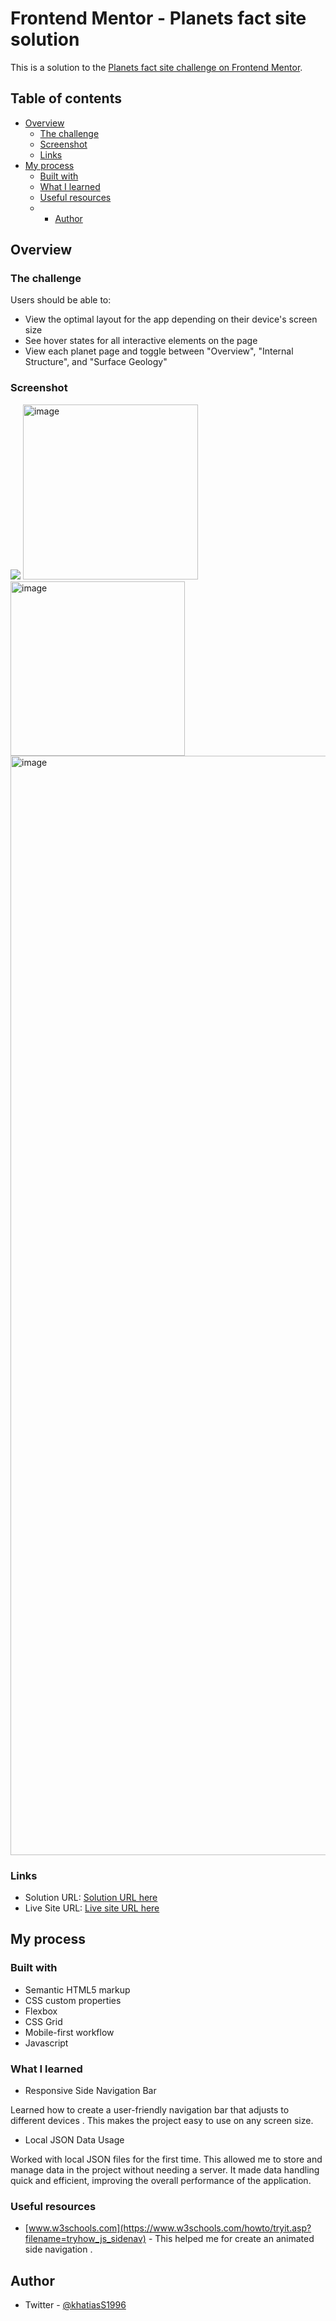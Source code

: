 # Frontend Mentor - Planets fact site solution

This is a solution to the [Planets fact site challenge on Frontend Mentor](https://www.frontendmentor.io/challenges/planets-fact-site-gazqN8w_f). 

## Table of contents

- [Overview](#overview)
  - [The challenge](#the-challenge)
  - [Screenshot](#screenshot)
  - [Links](#links)
- [My process](#my-process)
  - [Built with](#built-with)
  - [What I learned](#what-i-learned)
  - [Useful resources](#useful-resources)
  - - [Author](#author)



## Overview

### The challenge

Users should be able to:

- View the optimal layout for the app depending on their device's screen size
- See hover states for all interactive elements on the page
- View each planet page and toggle between "Overview", "Internal Structure", and "Surface Geology"

### Screenshot

![](./screenshot.jpg)
<img width="280" alt="image" src="https://github.com/khatias/planets-fact-site/assets/130936157/82c82973-4791-4e47-acbd-19207ba9459b">
<img width="279" alt="image" src="https://github.com/khatias/planets-fact-site/assets/130936157/df481920-ccaf-45eb-9fbf-6b7e28a95fb9">
<img width="1759" alt="image" src="https://github.com/khatias/planets-fact-site/assets/130936157/ae0cf0f8-a2c2-480d-bde8-5a7cc5c76406">




### Links

- Solution URL: [Solution URL here](https://github.com/khatias/planets-fact-site)
- Live Site URL: [Live site URL here](https://khatias.github.io/planets-fact-site/)

## My process

### Built with

- Semantic HTML5 markup
- CSS custom properties
- Flexbox
- CSS Grid
- Mobile-first workflow
- Javascript




### What I learned



- Responsive Side Navigation Bar
  
Learned how to create a user-friendly navigation bar that adjusts to different devices . This makes the project easy to use on any screen size.

- Local JSON Data Usage

  
Worked with local JSON files for the first time. This allowed me to store and manage data in the project without needing a server. It made data handling quick and efficient, improving the overall performance of the application.



### Useful resources

- [www.w3schools.com](https://www.w3schools.com/howto/tryit.asp?filename=tryhow_js_sidenav) - This helped me for create an animated side navigation .


## Author
- Twitter - [@khatiasS1996](https://twitter.com/khatiaS1996)


